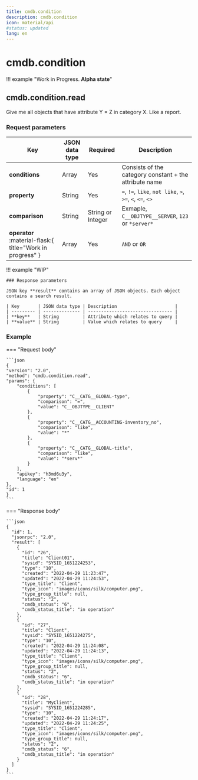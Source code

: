 ```yaml
---
title: cmdb.condition
description: cmdb.condition
icon: material/api
#status: updated
lang: en
---
```


# cmdb.condition

!!! example "Work in Progress. **Alpha state**"

## cmdb.condition.read

Give me all objects that have attribute Y = Z in category X. Like a report.

### Request parameters

| Key                                                       | JSON data type | Required          | Description                                               |
| --------------------------------------------------------- | -------------- | ----------------- | --------------------------------------------------------- |
| **conditions**                                            | Array          | Yes               | Consists of the category constant + the attribute name    |
| **property**                                              | String         | Yes               | `=`, `!=`, `like`, `not like`, `>`, `>=`, `<`, `<=`, `<>` |
| **comparison**                                            | String         | String or Integer | Exmaple, `C__OBJTYPE__SERVER`, `123` or `*server*`        |
| **operator** :material-flask:{ title="Work in progress" } | Array          | Yes               | `AND` or `OR`                                             |

!!! example "WIP"

    ### Response parameters

    JSON key **result** contains an array of JSON objects. Each object contains a search result.

    | Key       | JSON data type | Description                      |
    | --------- | -------------- | -------------------------------- |
    | **key**   | String         | Attribute which relates to query |
    | **value** | String         | Value which relates to query     |

### Example

=== "Request body"

    ```json
    {
    "version": "2.0",
    "method": "cmdb.condition.read",
    "params": {
        "conditions": [
            {
                "property": "C__CATG__GLOBAL-type",
                "comparison": "=",
                "value": "C__OBJTYPE__CLIENT"
            },
            {
                "property": "C__CATG__ACCOUNTING-inventory_no",
                "comparison": "like",
                "value": "*"
            },
            {
                "property": "C__CATG__GLOBAL-title",
                "comparison": "like",
                "value": "*serv*"
            }
        ],
        "apikey": "h3md6u3y",
        "language": "en"
    },
    "id": 1
    }
    ```

=== "Response body"

    ```json
    {
      "id": 1,
      "jsonrpc": "2.0",
      "result": [
        {
          "id": "26",
          "title": "Client01",
          "sysid": "SYSID_1651224253",
          "type": "10",
          "created": "2022-04-29 11:23:47",
          "updated": "2022-04-29 11:24:53",
          "type_title": "Client",
          "type_icon": "images/icons/silk/computer.png",
          "type_group_title": null,
          "status": "2",
          "cmdb_status": "6",
          "cmdb_status_title": "in operation"
        },
        {
          "id": "27",
          "title": "Client",
          "sysid": "SYSID_1651224275",
          "type": "10",
          "created": "2022-04-29 11:24:08",
          "updated": "2022-04-29 11:24:13",
          "type_title": "Client",
          "type_icon": "images/icons/silk/computer.png",
          "type_group_title": null,
          "status": "2",
          "cmdb_status": "6",
          "cmdb_status_title": "in operation"
        },
        {
          "id": "28",
          "title": "MyClient",
          "sysid": "SYSID_1651224285",
          "type": "10",
          "created": "2022-04-29 11:24:17",
          "updated": "2022-04-29 11:24:25",
          "type_title": "Client",
          "type_icon": "images/icons/silk/computer.png",
          "type_group_title": null,
          "status": "2",
          "cmdb_status": "6",
          "cmdb_status_title": "in operation"
        }
      ]
    }
    ```
